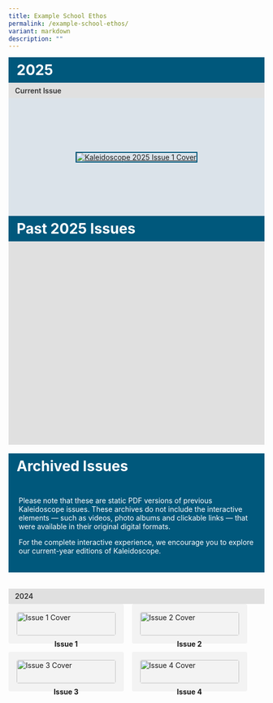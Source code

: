 ```yaml
---
title: Example School Ethos
permalink: /example-school-ethos/
variant: markdown
description: ""
---
```


<div style="background-color: #00587c; color: white; padding: 0.5rem 1rem; font-size: 1.75rem; font-weight: bold;">
  2025
</div>


<div style="background-color: #e0e0e0; color: #333; padding: 0.4rem 0.8rem; font-weight: 600;">
  Current Issue
</div>


<div style="height: 200px; background-color: #dbe3ea; padding: 1rem; display: flex; align-items: center; justify-content: center;">
  <a style="display: inline-block;" target="_blank" href="https://go.gov.sg/nyps-kldcp-2025-issue1">
    <img style="max-height: 180px; max-width: 100%; border: 2px solid #00587c;" alt="Kaleidoscope 2025 Issue 1 Cover" src="/images/kaleidoscope-2025-cover.jpg">
  </a>
</div>



<div style="background-color: #00587c; color: white; padding: 0.5rem 1rem; font-size: 1.75rem; font-weight: bold;">
  Past 2025 Issues
</div>


<div class="grid grid-cols-1 sm:grid-cols-2 md:grid-cols-4 gap-4">
  <div style="height: 100px; background-color: #e0e0e0;"></div>
  <div style="height: 100px; background-color: #e0e0e0;"></div>
  <div style="height: 100px; background-color: #e0e0e0;"></div>
  <div style="height: 100px; background-color: #e0e0e0;"></div>
</div>

<br>

<div style="background-color: #00587c; color: white; padding: 0.5rem 1rem; font-size: 1.75rem; font-weight: bold;">
  Archived Issues
</div> 
<div style="background-color: #00587c; color: white; padding: 1.25rem; border-radius: 0px; margin-bottom: 2rem;">
  <p>Please note that these are static PDF versions of previous Kaleidoscope issues. These archives do not include the interactive elements — such as videos, photo albums and clickable links — that were available in their original digital formats.</p>
  <p>For the complete interactive experience, we encourage you to explore our current-year editions of Kaleidoscope.</p>
</div>


<div style="background-color: #e0e0e0; color: #333; padding: 0.4rem 0.8rem; font-weight: 600;">
2024
</div>

<div style="display: flex; flex-wrap: wrap; gap: 1rem; justify-content: flex-start;">

  <div style="flex: 1 1 45%; max-width: 45%; background-color: #f3f3f3; padding: 1rem; border-radius: 4px; box-sizing: border-box;">
    <a style="display: block;" target="_blank" href="/files/kaleidoscope-2024-issue1.pdf">
      <img style="width: 100%; height: auto; border-radius: 4px;" alt="Issue 1 Cover" src="/images/kaleidoscope-2024-issue1.jpg">
    </a>
    <div style="margin-top: 0.5rem; font-weight: bold; text-align: center;">
      Issue 1
    </div>
  </div>

  <div style="flex: 1 1 45%; max-width: 45%; background-color: #f3f3f3; padding: 1rem; border-radius: 4px; box-sizing: border-box;">
    <a style="display: block;" target="_blank" href="/files/kaleidoscope-2024-issue2.pdf">
      <img style="width: 100%; height: auto; border-radius: 4px;" alt="Issue 2 Cover" src="/images/kaleidoscope-2024-issue2.jpg">
    </a>
    <div style="margin-top: 0.5rem; font-weight: bold; text-align: center;">
      Issue 2
    </div>
  </div>

  <div style="flex: 1 1 45%; max-width: 45%; background-color: #f3f3f3; padding: 1rem; border-radius: 4px; box-sizing: border-box;">
    <a style="display: block;" target="_blank" href="/files/kaleidoscope-2024-issue3.pdf">
      <img style="width: 100%; height: auto; border-radius: 4px;" alt="Issue 3 Cover" src="/images/kaleidoscope-2024-issue3.jpg">
    </a>
    <div style="margin-top: 0.5rem; font-weight: bold; text-align: center;">
      Issue 3
    </div>
  </div>

  <div style="flex: 1 1 45%; max-width: 45%; background-color: #f3f3f3; padding: 1rem; border-radius: 4px; box-sizing: border-box;">
    <a style="display: block;" target="_blank" href="/files/kaleidoscope-2024-issue4.pdf">
      <img style="width: 100%; height: auto; border-radius: 4px;" alt="Issue 4 Cover" src="/images/kaleidoscope-2024-issue4.jpg">
    </a>
    <div style="margin-top: 0.5rem; font-weight: bold; text-align: center;">
      Issue 4
    </div>
  </div>

</div>

